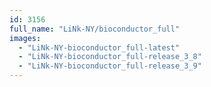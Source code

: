 ```yaml
---
id: 3156
full_name: "LiNk-NY/bioconductor_full"
images: 
  - "LiNk-NY-bioconductor_full-latest"
  - "LiNk-NY-bioconductor_full-release_3_8"
  - "LiNk-NY-bioconductor_full-release_3_9"
---
```

